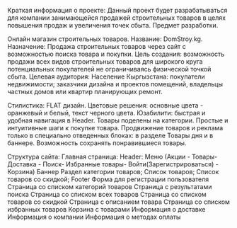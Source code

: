 Краткая информация о проекте: 
Данный проект будет разрабатываться для компании занимающейся продажей строительных товаров в целях повышения продаж и увеличения точек сбыта.
Предмет разработки. 

Онлайн магазин строительных товаров. Название: DomStroy.kg.
 Назначение: Продажа строительных товаров через сайт с возможностью поиска товара и покупки. 
Цель создания: возможность продажи всех видов строительных товаров для широкого круга потенциальных покупателей не ограничиваясь физической точкой сбыта. 
Целевая аудитория: Население Кыргызстана: покупатели недвижимости; заказчики дизайна и проектов помещений, владельцы частных домов или квартир планирующих ремонт.

Стилистика: FLAT дизайн. Цветовые решения: основные цвета - оранжевый и белый, текст черного цвета. 
Юзабилити: быстрая и удобная навигация в Header. Товары поделены на категории. Простые и интуитивные шаги к покупке товара. Продвижение товаров и реклама только в специально отведенных блоках: в разделе Товары дня и в баннере. Возможность сохранять понравившиеся товары. 

Структура сайта:
Главная страница: 
Header: Меню (Акции - Товары- Доставка - Поиск- Избранные товары- Войти(Зарегистрироваться) - Корзина)
Баннер
Раздел категории товаров; 
Список товаров;
Список товаров со скидкой;
Footer
Форма для регистрации пользователя 
Страница со списком категорий товаров
Страница с результатами поиска
Страница со списком всех товаров
Страница со списком товаров со скидкой
Страница с описанием товара
Страница со списком избранных товаров
Корзина с товарами
Информация о доставке 
Информация о компании
Информация о методах оплаты
